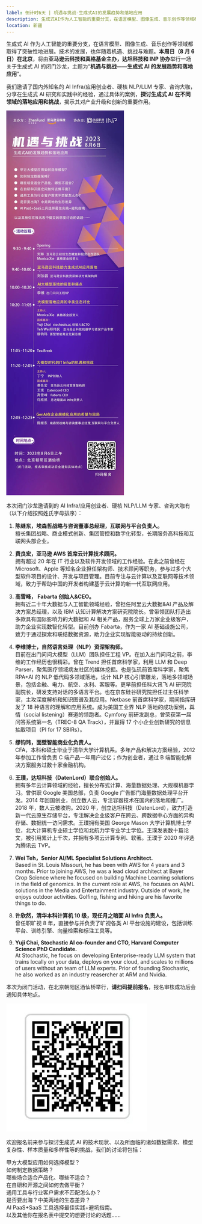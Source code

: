 ```yaml
---
label: 倒计时6天 | 机遇与挑战-生成式AI的发展趋势和落地应用
description: 生成式AI作为人工智能的重要分支，在语言模型、图像生成、音乐创作等领域都取得了突破性地进展。技术的发展，也伴随着机遇、挑战与难题。本周日（8月6日）在北京，将由亚马逊云科技和真格基金主办，达坦科技和INP协办举行一场关于生成式AI的闭门沙龙，主题为“机遇与挑战——生成式AI的发展趋势和落地应用”。
location: 新疆
---
```


生成式 AI 作为人工智能的重要分支，在语言模型、图像生成、音乐创作等领域都取得了突破性地进展。技术的发展，也伴随着机遇、挑战与难题。**本周日（8 月 6 日）在北京**，将由**亚马逊云科技和真格基金主办，达坦科技和 INP 协办**举行一场关于生成式 AI 的闭门沙龙，主题为“**机遇与挑战——生成式 AI 的发展趋势和落地应用**”。

我们邀请了国内外知名的 AI Infra/应用创业者、硬核 NLP/LLM 专家、咨询大咖，分享在生成式 AI 研究和实践中的经验，通过具体的案例，**探讨生成式 AI 在不同领域的落地应用和挑战**，揭示其对产业升级和创新的重要作用。

![图片](./image1.jpg)

本次闭门沙龙邀请到的 AI Infra/应用创业者、硬核 NLP/LLM 专家、咨询大咖有（以下介绍按照姓氏字母排序）：

1. **陈继东，埃森哲战略与咨询董事总经理，互联网与平台负责人。**  
   擅长集团战略、商业模式创新、集团管控和数字化转型，长期服务高科技和互联网头部企业。

2. **费良宏，亚马逊 AWS 首席云计算技术顾问。**  
   拥有超过 20 年在 IT 行业以及软件开发领域的工作经验。在此之前曾经在 Microsoft、Apple 等知名企业担任架构师、技术顾问等职务，参与过多个大型软件项目的设计、开发与项目管理。目前专注与云计算以及互联网等技术领域，致力于帮助中国的开发者构建基于云计算的新一代互联网应用。

3. **高雪峰， Fabarta 创始人&CEO。**  
   拥有近二十年大数据与人工智能领域经验，曾担任阿里云大数据&AI 产品及解决方案总经理，以及 IBM 认知计算解决方案研究院院长。曾带领团队打造出多款具有国际影响力的大数据和 AI 相关产品，服务全球上万家企业级客户，助力企业实现数智化转型。目前创办 Fabarta，作为一家 AI 基础设施公司，致力于通过探索和联结数据资源，助力企业实现智能驱动的持续创新。

4. **李维博士，自然语言处理（NLP）资深架构师。**  
   目前在出门问问大模型（LLM）团队担任工程 VP。在加入出门问问之前，李维的工作经历也很精彩。曾在 Trend 担任首席科学家，利用 LLM 和 Deep Parser，聚焦医疗领域病友社区的媒体挖掘。也是弘玑前首席科学家，聚焦 RPA+AI 的 NLP 低代码多领域落地，设计 NLP 核心引擎雕龙，落地多领域场景，包括金融、电力、航空、水利、客服等。更早前担任科大讯飞 AI 研究院副院长，研发支持对话的多语言平台。也在京东硅谷研究院担任过主任科学家，主攻深度解析和知识图谱及其应用。Netbase 前首席科学家，期间指挥研发了 18 种语言的理解和应用系统。成为美国工业界 NLP 落地的成功案例，舆情（social listening）赛道的领跑者。Cymfony 前研发副总，曾荣获第一届问答系统第一名（TREC-8 QA Track），并赢得 17 个小企业创新研究的信息抽取项目（PI for 17 SBIRs）。

5. **缪钧玮，面壁智能商业化负责人。**  
   CFA，本科和硕士毕业于清华大学计算机系。多年产品和解决方案经验，2012 年参加工作曾负责 C 端产品一年用户过亿；作为创业者，通过 B 端智能化解决方案服务过数十家金融机构。

6. **王璞，达坦科技（DatenLord）联合创始人。**  
   拥有多年云计算领域的经验，擅长分布式计算、海量数据处理、大规模机器学习。曾供职 Google 美国总部，负责 Google 广告部门海量数据处理平台开发。2014 年回国创业，创立数人云，专注容器技术在国内的落地和推广。2018 年，数人云被收购。2020 年，创立达坦科技（DatenLord），致力打造新一代云原生存储平台，专注解决企业级客户在跨云、跨数据中心方面的异构存储、数据统一访问需求。王璞拥有美国 George Mason 大学计算机博士学位，北大计算机专业硕士学位和北航力学专业学士学位。王璞发表数十篇论文，被引用累计上千次，并拥有多项云计算专利、软著。王璞于 2020 年评选为腾讯云 TVP。

7. **Wei Teh，Senior AI/ML Specialist Solutions Architect.**  
   Based in St. Louis Missouri, he has been with AWS for 4 years and 3 months. Prior to joining AWS, he was a lead cloud architect at Bayer Crop Science where he focused on building Machine Learning solutions in the field of genomics. In the current role at AWS, he focuses on AI/ML solutions in the Media and Entertainment industry. Outside of work, he enjoys outdoor activities. Golfing, fishing and hiking are his favorite things to do.

8. **许欣然，清华本科计算机 10 级，现任月之暗面 AI Infra 负责人。**  
   曾任职旷视 8 年，直接参与并负责了旷视各类 AI 平台设施的建设，包括训练平台、训练引擎、向量检索和标注工具等。

9. **Yuji Chai, Stochastic AI co-founder and CTO, Harvard Computer Science PhD Candidate.**  
   At Stochastic, he focus on developing Enterprise-ready LLM system that trains locally on your data, deploys on your cloud, and scales to millions of users without an team of LLM experts. Prior of founding Stochastic, he also worked as an industry reasercher at ARM and Nvidia.

本次为闭门活动，在北京朝阳区酒仙桥举行，**请扫码提前报名**，报名审核成功后会通知具体地点。

![图片](./image2.jpg)

欢迎报名前来参与探讨生成式 AI 的技术现状、以及所面临的诸如数据需求、模型复杂性、样本质量和多样性等的挑战，我们的讨论将包括：

甲方大模型应用如何选择模型？  
如何制定数据策略？  
哪些场合适合产品化、哪些不适合？  
在自研和开源之间如何去做平衡？  
通用工具与行业客户需求不匹配怎么办？  
是否要出海？中美两地的生态差异？  
AI PaaS+SaaS 工具选择最佳实践+避坑指南。  
以及其他你在报名表中提交的想要讨论的话题......
